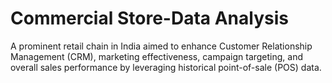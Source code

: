# Commercial Store-Data Analysis
A prominent retail chain in India aimed to enhance Customer Relationship Management (CRM), marketing effectiveness, campaign targeting, and overall sales performance by leveraging historical point-of-sale (POS) data.
